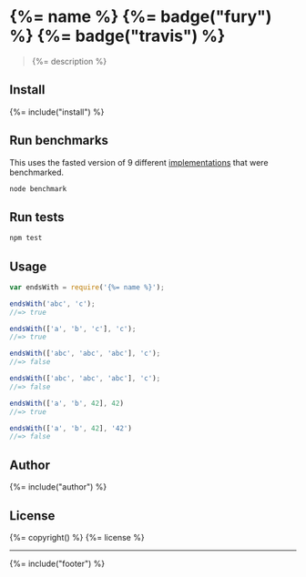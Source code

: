 # {%= name %} {%= badge("fury") %} {%= badge("travis") %}

> {%= description %}

## Install
{%= include("install") %}

## Run benchmarks

This uses the fasted version of 9 different [implementations](benchmark/implementations) that were benchmarked.

```bash
node benchmark
```

## Run tests

```bash
npm test
```

## Usage

```js
var endsWith = require('{%= name %}');

endsWith('abc', 'c');
//=> true

endsWith(['a', 'b', 'c'], 'c');
//=> true

endsWith(['abc', 'abc', 'abc'], 'c');
//=> false

endsWith(['abc', 'abc', 'abc'], 'c');
//=> false

endsWith(['a', 'b', 42], 42)
//=> true

endsWith(['a', 'b', 42], '42')
//=> false
```

## Author
{%= include("author") %}

## License
{%= copyright() %}
{%= license %}

***

{%= include("footer") %}
